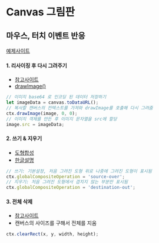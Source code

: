 # Canvas 그림판

## 마우스, 터치 이벤트 반응
[예제사이트](http://seonn.dothome.co.kr/canvas-paint/)

#### 1. 리사이징 후 다시 그려주기 
- [참고사이트](https://ohgyun.com/320)
- [drawImage()](https://developer.mozilla.org/en-US/docs/Web/API/CanvasRenderingContext2D/drawImage)

````javascript
// 이미지 base64 로 인코딩 된 데이터 저장하기
let imageData = canvas.toDataURL();
// 복사할 캔버스의 컨텍스트를 가져와 drawImage를 호출해 다시 그려줌
ctx.drawImage(image, 0, 0);
// 이미지 객체를 만든 후 이미지 문자열을 src에 할당
image.src = imageData;
````

#### 2. 쓰기 & 지우기
- [도형합성](https://developer.mozilla.org/en-US/docs/Web/API/CanvasRenderingContext2D/globalCompositeOperation)
- [한글설명](https://m.blog.naver.com/PostView.naver?isHttpsRedirect=true&blogId=javaking75&logNo=140170321918)

````javascript
// 쓰기: 기본설정, 처음 그려진 도형 위로 나중에 그려진 도형이 표시됨
ctx.globalCompositeOperation = 'source-over';
// 지우기: 처음 그려진 도형에서 겹치지 않는 부분만 표시됨
ctx.globalCompositeOperation = 'destination-out';
````

#### 3. 전체 삭제
- [참고사이트](https://developer.mozilla.org/en-US/docs/Web/API/CanvasRenderingContext2D/clearRect)
- 캔버스의 사이즈를 구해서 전체를 지움

````javascript
ctx.clearRect(x, y, width, height);
````